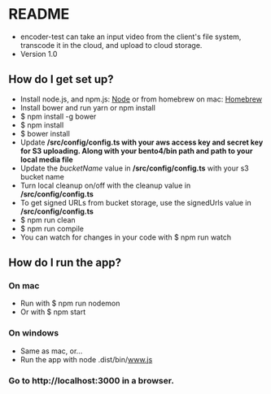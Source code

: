 # README #

* encoder-test can take an input video from the client's file system, transcode it in the cloud, and upload to cloud storage.
* Version 1.0

## How do I get set up? ##

* Install node.js, and npm.js: [Node](https://nodejs.org/en/) or from homebrew on mac: [Homebrew](http://brew.sh/)
* Install bower and run yarn or npm install
* $ npm install -g bower
* $ npm install
* $ bower install
* Update **/src/config/config.ts with your aws access key and secret key for S3 uploading. Along with your bento4/bin path and path to your local media file**
* Update the *bucketName* value in **/src/config/config.ts** with your s3 bucket name
* Turn local cleanup on/off with the cleanup value in **/src/config/config.ts**
* To get signed URLs from bucket storage, use the signedUrls value in **/src/config/config.ts**
* $ npm run clean
* $ npm run compile
* You can watch for changes in your code with $ npm run watch

## How do I run the app? ##

### On mac ###
* Run with $ npm run nodemon
* Or with $ npm start

### On windows ###
* Same as mac, or...
* Run the app with node .dist/bin/www.js

### Go to http://localhost:3000 in a browser. ###
